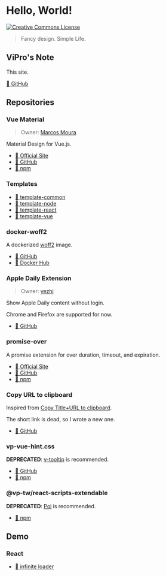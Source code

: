 # Hello, World!

<a rel="license" href="http://creativecommons.org/licenses/by-sa/4.0/"><img alt="Creative Commons License" style="border-width:0" src="https://i.creativecommons.org/l/by-sa/4.0/80x15.png" /></a>

> Fancy design. Simple Life.

## ViPro's Note

This site.

[🔗 GitHub](https://github.com/VdustR/VdustR.github.io)

## Repositories

### Vue Material <Badge text="Core Developer" />

> Owner: [Marcos Moura](https://github.com/marcosmoura)

Material Design for Vue.js.

- [🔗 Official Site](https://vuematerial.io/)
- [🔗 GitHub](https://github.com/vuematerial/vue-material)
- [🔗 npm](https://www.npmjs.com/package/vue-material)

### Templates

- [🔗 template-common](https://github.com/VdustR/template-common)
- [🔗 template-node](https://github.com/VdustR/template-node)
- [🔗 template-react](https://github.com/VdustR/template-react)
- [🔗 template-vue](https://github.com/VdustR/template-vue)

### docker-woff2

A dockerized [woff2](https://github.com/google/woff2) image.

- [🔗 GitHub](https://github.com/VdustR/docker-woff2)
- [🔗 Docker Hub](https://hub.docker.com/r/vdustr/woff2)

### Apple Daily Extension <Badge text="Collaborator" />

> Owner: [yezhi](https://github.com/yezhi780625)

Show Apple Daily content without login.

Chrome and Firefox are supported for now.

- [🔗 GitHub](https://github.com/yezhi780625/apple-daily-extension)

### promise-over

A promise extension for over duration, timeout, and expiration.

- [🔗 Official Site](https://vdustr.github.io/promise-over/)
- [🔗 GitHub](https://github.com/VdustR/promise-over)
- [🔗 npm](https://www.npmjs.com/package/promise-over)

### Copy URL to clipboard

Inspired from [Copy Title+URL to clipboard](https://chrome.google.com/webstore/detail/copy-title%20url-to-clipboa/hbnaclhngkhpmpgmfakaghgjbblokeeh).

The short link is dead, so I wrote a new one.

- [🔗 GitHub](https://github.com/VdustR/Copy-URL-to-clipboard)

### vp-vue-hint.css <Badge text="deprecated" type="error" />

**DEPRECATED**: [v-tooltip](https://akryum.github.io/v-tooltip) is recommended.

- [🔗 GitHub](https://github.com/VdustR/vue-hint.css)
- [🔗 npm](https://www.npmjs.com/package/vp-vue-hint.css)

### @vp-tw/react-scripts-extendable <Badge text="deprecated" type="error" />

**DEPRECATED**: [Poi](https://poi.js.org/) is recommended.

- [🔗 npm](https://www.npmjs.com/package/@vp-tw/react-scripts-extendable)

## Demo

### React

- [🔗 infinite loader](https://codesandbox.io/s/infinite-loader-gbykj)
